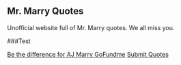 ## Mr. Marry Quotes

Unofficial website full of Mr. Marry quotes. We all miss you.

###Test

[Be the difference for AJ Marry GoFundme](https://www.gofundme.com/f/be-the-difference-for-aj-marry)
[Submit Quotes](mailto:submit@mrmarryquotes.com)

